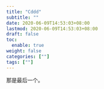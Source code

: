 ```yaml
---
title: "Cddd"
subtitle: ""
date: 2020-06-09T14:53:03+08:00
lastmod: 2020-06-09T14:53:03+08:00
draft: false
toc:
  enable: true
weight: false
categories: [""]
tags: [""]
---
```


 那是最后一个。